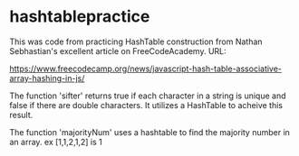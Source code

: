 # hashtablepractice

This was code from practicing HashTable construction from Nathan Sebhastian's excellent article on FreeCodeAcademy. URL:

https://www.freecodecamp.org/news/javascript-hash-table-associative-array-hashing-in-js/

The function 'sifter' returns true if each character in a string is unique and false if there are double characters. It utilizes a HashTable to acheive this result.

The function 'majorityNum' uses a hashtable to find the majority number in an array. ex [1,1,2,1,2] is 1
